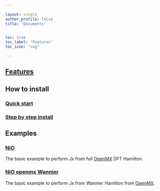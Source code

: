 ```yaml
---

layout: single
author_profile: false
title: "Documents"


toc: true
toc_label: "Features"
toc_icon: "cog"

---
```


## [Features](/docs/feature)

## How to install

### [Quick start](quick-start-guide/#quick-start-install--run-example)
### [Step by step install](quick-start-guide/#install)

## Examples


### [NiO](example_NiO)
The basic example to perform *Jx* from full [OpenMX](http://www.openmx-square.org/) DFT Hamilton.

### [NiO openmx Wannier](example_NiO_openmxWannier)

The basic example to perform *Jx* from Wannier Hamilton from [OpenMX](http://www.openmx-square.org/).

<!--- Add more examples
### [NiO wannier90](example_NiO wannier90)


### Fe

### CrO2

-->